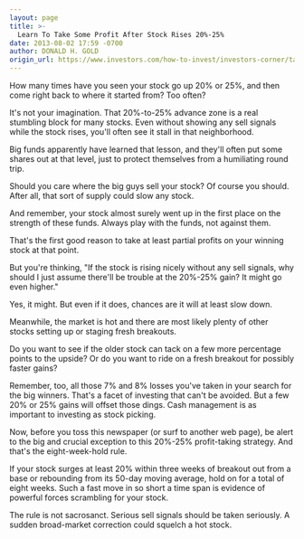 ```yaml
---
layout: page
title: >-
  Learn To Take Some Profit After Stock Rises 20%-25%
date: 2013-08-02 17:59 -0700
author: DONALD H. GOLD
origin_url: https://www.investors.com/how-to-invest/investors-corner/take-some-profit-after-stock-rises-20
---
```





How many times have you seen your stock go up 20% or 25%, and then come right back to where it started from? Too often?


It's not your imagination. That 20%-to-25% advance zone is a real stumbling block for many stocks. Even without showing any sell signals while the stock rises, you'll often see it stall in that neighborhood.


Big funds apparently have learned that lesson, and they'll often put some shares out at that level, just to protect themselves from a humiliating round trip.


Should you care where the big guys sell your stock? Of course you should. After all, that sort of supply could slow any stock.


And remember, your stock almost surely went up in the first place on the strength of these funds. Always play with the funds, not against them.


That's the first good reason to take at least partial profits on your winning stock at that point.


But you're thinking, "If the stock is rising nicely without any sell signals, why should I just assume there'll be trouble at the 20%-25% gain? It might go even higher."


Yes, it might. But even if it does, chances are it will at least slow down.


Meanwhile, the market is hot and there are most likely plenty of other stocks setting up or staging fresh breakouts.


Do you want to see if the older stock can tack on a few more percentage points to the upside? Or do you want to ride on a fresh breakout for possibly faster gains?


Remember, too, all those 7% and 8% losses you've taken in your search for the big winners. That's a facet of investing that can't be avoided. But a few 20% or 25% gains will offset those dings. Cash management is as important to investing as stock picking.


Now, before you toss this newspaper (or surf to another web page), be alert to the big and crucial exception to this 20%-25% profit-taking strategy. And that's the eight-week-hold rule.


If your stock surges at least 20% within three weeks of breakout out from a base or rebounding from its 50-day moving average, hold on for a total of eight weeks. Such a fast move in so short a time span is evidence of powerful forces scrambling for your stock.


The rule is not sacrosanct. Serious sell signals should be taken seriously. A sudden broad-market correction could squelch a hot stock.




